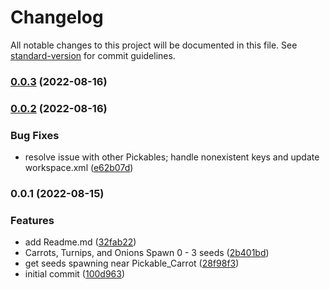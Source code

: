# Changelog

All notable changes to this project will be documented in this file. See [standard-version](https://github.com/conventional-changelog/standard-version) for commit guidelines.

### [0.0.3](https://github.com/Quantumheart/CropsYieldSeeds/compare/v0.0.2...v0.0.3) (2022-08-16)

### [0.0.2](https://github.com/Quantumheart/CropsYieldSeeds/compare/v0.0.1...v0.0.2) (2022-08-16)


### Bug Fixes

* resolve issue with other Pickables; handle nonexistent keys and update workspace.xml ([e62b07d](https://github.com/Quantumheart/CropsYieldSeeds/commit/e62b07dd5cc304e5b4dd841697bcbde10c8a8137))

### 0.0.1 (2022-08-15)


### Features

* add Readme.md ([32fab22](https://github.com/Quantumheart/CropsYieldSeeds/commit/32fab222640a167a82f5f2fe9a9565d99a5e1c73))
* Carrots, Turnips, and Onions Spawn 0 - 3 seeds ([2b401bd](https://github.com/Quantumheart/CropsYieldSeeds/commit/2b401bddb66cc22e3b8371ca202e465392f988dd))
* get seeds spawning near Pickable_Carrot ([28f98f3](https://github.com/Quantumheart/CropsYieldSeeds/commit/28f98f3cd9d4d1c969f2f3c8d3c09f7ef22d86e5))
* initial commit ([100d963](https://github.com/Quantumheart/CropsYieldSeeds/commit/100d96387c4fe0c51bc5fb800208d9f3af4f3776))
